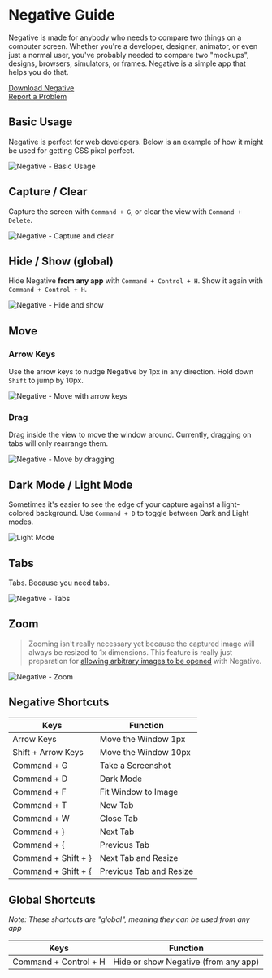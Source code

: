 # Negative Guide

Negative is made for anybody who needs to compare two things on a computer screen. Whether you're a developer, designer, animator, or even just a normal user, you've probably needed to compare two "mockups", designs, browsers, simulators, or frames. Negative is a simple app that helps you do that.

[Download Negative](https://github.com/atdrago/negative/releases/latest)  
[Report a Problem](https://github.com/atdrago/negative/issues)

## Basic Usage
Negative is perfect for web developers. Below is an example of how it might be used for getting CSS pixel perfect.

![Negative - Basic Usage](demo-usage.gif)

## Capture / Clear
Capture the screen with `Command + G`, or clear the view with `Command + Delete`.

![Negative - Capture and clear](demo-capture-clear.gif)

## Hide / Show (global)
Hide Negative **from any app** with `Command + Control + H`. Show it again with `Command + Control + H`.

![Negative - Hide and show](demo-hide.gif)

## Move

### Arrow Keys
Use the arrow keys to nudge Negative by 1px in any direction. Hold down `Shift` to jump by 10px.

![Negative - Move with arrow keys](demo-move-shortcuts.gif)

### Drag
Drag inside the view to move the window around. Currently, dragging on tabs will only rearrange them.

![Negative - Move by dragging](demo-move-drag.gif)

## Dark Mode / Light Mode
Sometimes it's easier to see the edge of your capture against a light-colored background. Use `Command + D` to toggle between Dark and Light modes.

![Light Mode](demo-light-mode.gif)

## Tabs
Tabs. Because you need tabs.

![Negative - Tabs](demo-tabs.gif)

## Zoom
> Zooming isn't really necessary yet because the captured image will always be resized to 1x dimensions. This feature is really just preparation for [allowing arbitrary images to be opened](https://github.com/atdrago/negative/issues/78) with Negative.

![Negative - Zoom](demo-zoom.gif)

## Negative Shortcuts
| Keys                                 | Function                             |
|--------------------------------------|--------------------------------------|
| Arrow Keys                           | Move the Window 1px                  |
| Shift + Arrow Keys                   | Move the Window 10px                 |
| Command + G                          | Take a Screenshot                    |
| Command + D                          | Dark Mode                            |
| Command + F                          | Fit Window to Image                  |
| Command + T                          | New Tab                              |
| Command + W                          | Close Tab                            |
| Command + }                          | Next Tab                             |
| Command + {                          | Previous Tab                         |
| Command + Shift + }                  | Next Tab and Resize                  |
| Command + Shift + {                  | Previous Tab and Resize              |
	
## Global Shortcuts
*Note: These shortcuts are "global", meaning they can be used from any app*

| Keys                                 | Function                             |
|--------------------------------------|--------------------------------------|
| Command + Control + H                | Hide or show Negative (from any app) |
